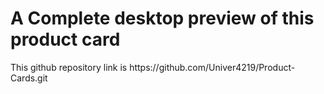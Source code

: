 <h1>A Complete desktop preview of this product card</h1>
<p>This github repository link is https://github.com/Univer4219/Product-Cards.git</p>

